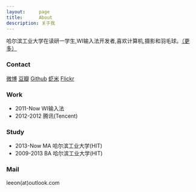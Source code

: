 ```yaml
---
layout:     page
title:      About
description: 关于我
---
```


哈尔滨工业大学在读研一学生,WI输入法开发者,喜欢计算机,摄影和羽毛球。[（更多）](/about/more/)

### Contact ###

[微博](http://weibo.com/V5liyang) [豆瓣](http://www.douban.com/people/octobershiner/) [Github](http://www.github.com/leeon) [虾米](http://www.xiami.com/u/769076) [Flickr](http://www.flickr.com/photos/octobershiner)

### Work ###

* 2011-Now WI输入法
* 2012-2012 腾讯(Tencent)

### Study ###

* 2013-Now MA 哈尔滨工业大学(HIT)
* 2009-2013 BA 哈尔滨工业大学(HIT)

### Mail ###

leeon(at)outlook.com
